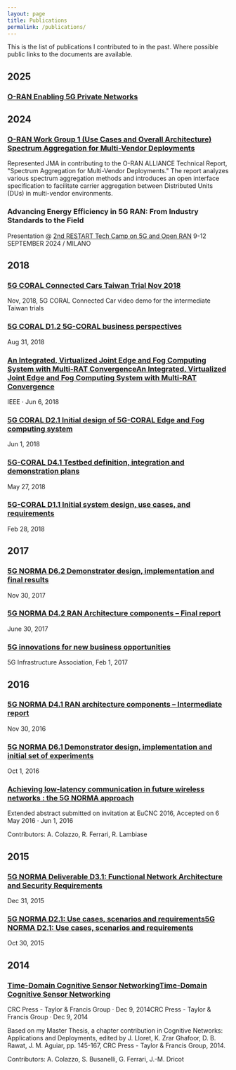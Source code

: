 ```yaml
---
layout: page
title: Publications
permalink: /publications/
---
```


This is the list of publications I contributed to in the past. Where possible public links to the documents are available.


## 2025

### [O-RAN Enabling 5G Private Networks]()

## 2024

### [O-RAN Work Group 1 (Use Cases and Overall Architecture) Spectrum Aggregation for Multi-Vendor Deployments](https://specifications.o-ran.org/download?id=715)
Represented JMA in contributing to the O-RAN ALLIANCE Technical Report, "Spectrum Aggregation for Multi-Vendor Deployments." The report analyzes various spectrum aggregation methods and introduces an open interface specification to facilitate carrier aggregation between Distributed Units (DUs) in multi-vendor environments.

### Advancing Energy Efficiency in 5G RAN: From Industry Standards to the Field
Presentation @ [2nd RESTART Tech Camp on 5G and Open RAN](https://5g-tech-camp.fondazione-restart.it/#speakers)
9-12 SEPTEMBER 2024 / MILANO

## 2018

### [5G CORAL Connected Cars Taiwan Trial Nov 2018](https://www.youtube.com/watch?v=5e8OWrCYPpQ) 
Nov, 2018, 5G CORAL Connected Car video demo for the intermediate Taiwan trials

### [5G CORAL D1.2 5G-CORAL business perspectives](https://www.ec.europa.eu/research/participants/documents/downloadPublic?documentIds=080166e5bd51d0e5&appId=PPGMS)
Aug 31, 2018

### [An Integrated, Virtualized Joint Edge and Fog Computing System with Multi-RAT ConvergenceAn Integrated, Virtualized Joint Edge and Fog Computing System with Multi-RAT Convergence](https://ieeexplore.ieee.org/abstract/document/8436927)
IEEE · Jun 6, 2018

### [5G CORAL D2.1 Initial design of 5G-CORAL Edge and Fog computing system](https://www.ec.europa.eu/research/participants/documents/downloadPublic?documentIds=080166e5bb1b5f94&appId=PPGMS)
Jun 1, 2018

### [5G-CORAL D4.1 Testbed definition, integration and demonstration plans](https://www.ec.europa.eu/research/participants/documents/downloadPublic?documentIds=080166e5bd4eb7bc&appId=PPGMS)
May 27, 2018

### [5G-CORAL D1.1 Initial system design, use cases, and requirements](https://ec.europa.eu/research/participants/documents/downloadPublic?documentIds=080166e5b8e62111&appId=PPGMS)
Feb 28, 2018

## 2017

### [5G NORMA D6.2 Demonstrator design, implementation and final results](https://www.it.uc3m.es/wnl/5gnorma/pdf/5g_norma_d6-2.pdf)
Nov 30, 2017

### [5G NORMA D4.2 RAN Architecture components – Final report](https://www.it.uc3m.es/wnl/5gnorma/pdf/5g_norma_d4-2.pdf)
June 30, 2017

### [5G innovations for new business opportunities](https://hal.inria.fr/hal-01488208/document)
5G Infrastructure Association, Feb 1, 2017

## 2016

### [5G NORMA D4.1 RAN architecture components – Intermediate report](https://www.it.uc3m.es/wnl/5gnorma/pdf/5g_norma_d4-1.pdf)
Nov 30, 2016

### [5G NORMA D6.1 Demonstrator design, implementation and initial set of experiments](https://www.it.uc3m.es/wnl/5gnorma/pdf/5g_norma_d6-1.pdf)
Oct 1, 2016

### [Achieving low-latency communication in future wireless networks : the 5G NORMA approach](https://www.researchgate.net/profile/Alessandro-Colazzo/publication/316104208_Achieving_low-latency_communication_in_future_wireless_networks_the_5G_NORMA_approach/links/58f09a17458515ff23a8c2f0/Achieving-low-latency-communication-in-future-wireless-networks-the-5G-NORMA-approach.pdf)
Extended abstract submitted on invitation at EuCNC 2016, Accepted on 6 May 2016 · Jun 1, 2016

Contributors: A. Colazzo, R. Ferrari, R. Lambiase

## 2015

### [5G NORMA Deliverable D3.1: Functional Network Architecture and Security Requirements](https://www.it.uc3m.es/wnl/5gnorma/pdf/5g_norma_d3-1.pdf)
Dec 31, 2015

### [5G NORMA D2.1: Use cases, scenarios and requirements5G NORMA D2.1: Use cases, scenarios and requirements](https://www.it.uc3m.es/wnl/5gnorma/pdf/5g_norma_d2-1.pdf)
Oct 30, 2015

## 2014

### [Time-Domain Cognitive Sensor NetworkingTime-Domain Cognitive Sensor Networking](http://newyork.ing.uniroma1.it/IC0902/index.php?option=com_remository&Itemid=82&func=fileinfo&id=97)
CRC Press - Taylor & Francis Group · Dec 9, 2014CRC Press - Taylor & Francis Group · Dec 9, 2014

Based on my Master Thesis, a chapter contribution in Cognitive Networks: Applications and Deployments, edited by J. Lloret, K. Zrar Ghafoor, D. B. Rawat, J. M. Aguiar, pp. 145-167, CRC Press - Taylor & Francis Group, 2014.

Contributors: A. Colazzo, S. Busanelli, G. Ferrari, J.-M. Dricot
